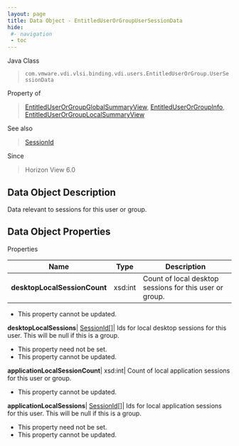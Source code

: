 ```yaml
---
layout: page
title: Data Object - EntitledUserOrGroupUserSessionData
hide:
 #- navigation
 - toc
---
```






Java Class  
> `com.vmware.vdi.vlsi.binding.vdi.users.EntitledUserOrGroup.UserSessionData`

Property of  
> [EntitledUserOrGroupGlobalSummaryView](vdi.users.EntitledUserOrGroup.EntitledUserOrGroupGlobalSummaryView.md#field_detail), [EntitledUserOrGroupInfo](vdi.users.EntitledUserOrGroup.EntitledUserOrGroupInfo.md#field_detail), [EntitledUserOrGroupLocalSummaryView](vdi.users.EntitledUserOrGroup.EntitledUserOrGroupLocalSummaryView.md#field_detail)

See also  
> [SessionId](vdi.entity.SessionId.md)

Since  
> Horizon View 6.0


## Data Object Description 

Data relevant to sessions for this user or group. 

## Data Object Properties

Properties

Name |  Type |  Description   
---|---|---  
**desktopLocalSessionCount**|  xsd:int|  Count of local desktop sessions for this user or group.   


* This property cannot be updated.

  
**desktopLocalSessions**| [SessionId[]](vdi.entity.SessionId.md)|  Ids for local desktop sessions for this user. This will be null if this is a group.   


* This property need not be set.
* This property cannot be updated.

  
**applicationLocalSessionCount**|  xsd:int|  Count of local application sessions for this user or group.   


* This property cannot be updated.

  
**applicationLocalSessions**| [SessionId[]](vdi.entity.SessionId.md)|  Ids for local application sessions for this user. This will be null if this is a group.   


* This property need not be set.
* This property cannot be updated.

  
  
  
 
  
  
